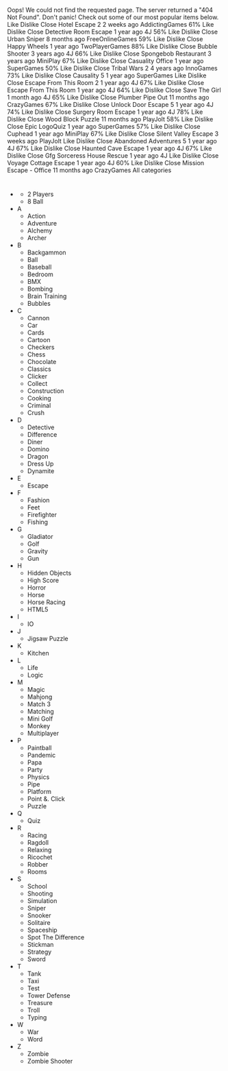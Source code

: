 Oops! We could not find the requested page. The server returned a "404 Not Found". Don't panic! Check out some of our most popular items below. Like Dislike Close Hotel Escape 2 2 weeks ago AddictingGames 61% Like Dislike Close Detective Room Escape 1 year ago 4J 56% Like Dislike Close Urban Sniper 8 months ago FreeOnlineGames 59% Like Dislike Close Happy Wheels 1 year ago TwoPlayerGames 88% Like Dislike Close Bubble Shooter 3 years ago 4J 66% Like Dislike Close Spongebob Restaurant 3 years ago MiniPlay 67% Like Dislike Close Casuality Office 1 year ago SuperGames 50% Like Dislike Close Tribal Wars 2 4 years ago InnoGames 73% Like Dislike Close Causality 5 1 year ago SuperGames Like Dislike Close Escape From This Room 2 1 year ago 4J 67% Like Dislike Close Escape From This Room 1 year ago 4J 64% Like Dislike Close Save The Girl 1 month ago 4J 65% Like Dislike Close Plumber Pipe Out 11 months ago CrazyGames 67% Like Dislike Close Unlock Door Escape 5 1 year ago 4J 74% Like Dislike Close Surgery Room Escape 1 year ago 4J 78% Like Dislike Close Wood Block Puzzle 11 months ago PlayJolt 58% Like Dislike Close Epic LogoQuiz 1 year ago SuperGames 57% Like Dislike Close Cuphead 1 year ago MiniPlay 67% Like Dislike Close Silent Valley Escape 3 weeks ago PlayJolt Like Dislike Close Abandoned Adventures 5 1 year ago 4J 67% Like Dislike Close Haunted Cave Escape 1 year ago 4J 67% Like Dislike Close Gfg Sorceress House Rescue 1 year ago 4J Like Dislike Close Voyage Cottage Escape 1 year ago 4J 60% Like Dislike Close Mission Escape - Office 11 months ago CrazyGames All categories

*   #
    *   2 Players
    *   8 Ball
*   A
    *   Action
    *   Adventure
    *   Alchemy
    *   Archer
*   B
    *   Backgammon
    *   Ball
    *   Baseball
    *   Bedroom
    *   BMX
    *   Bombing
    *   Brain Training
    *   Bubbles
*   C
    *   Cannon
    *   Car
    *   Cards
    *   Cartoon
    *   Checkers
    *   Chess
    *   Chocolate
    *   Classics
    *   Clicker
    *   Collect
    *   Construction
    *   Cooking
    *   Criminal
    *   Crush
*   D
    *   Detective
    *   Difference
    *   Diner
    *   Domino
    *   Dragon
    *   Dress Up
    *   Dynamite
*   E
    *   Escape
*   F
    *   Fashion
    *   Feet
    *   Firefighter
    *   Fishing
*   G
    *   Gladiator
    *   Golf
    *   Gravity
    *   Gun
*   H
    *   Hidden Objects
    *   High Score
    *   Horror
    *   Horse
    *   Horse Racing
    *   HTML5
*   I
    *   IO
*   J
    *   Jigsaw Puzzle
*   K
    *   Kitchen
*   L
    *   Life
    *   Logic
*   M
    *   Magic
    *   Mahjong
    *   Match 3
    *   Matching
    *   Mini Golf
    *   Monkey
    *   Multiplayer
*   P
    *   Paintball
    *   Pandemic
    *   Papa
    *   Party
    *   Physics
    *   Pipe
    *   Platform
    *   Point &. Click
    *   Puzzle
*   Q
    *   Quiz
*   R
    *   Racing
    *   Ragdoll
    *   Relaxing
    *   Ricochet
    *   Robber
    *   Rooms
*   S
    *   School
    *   Shooting
    *   Simulation
    *   Sniper
    *   Snooker
    *   Solitaire
    *   Spaceship
    *   Spot The Difference
    *   Stickman
    *   Strategy
    *   Sword
*   T
    *   Tank
    *   Taxi
    *   Test
    *   Tower Defense
    *   Treasure
    *   Troll
    *   Typing
*   W
    *   War
    *   Word
*   Z
    *   Zombie
    *   Zombie Shooter